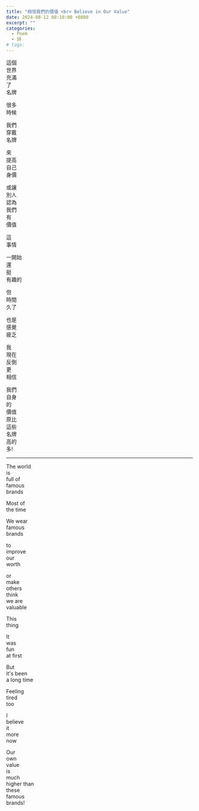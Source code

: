 ```yaml
---
title: "相信我們的價值 <br> Believe in Our Value"
date: 2024-08-12 00:10:00 +0800
excerpt: ""
categories:
  - Poem
  - 詩
# tags:
---
```


這個  
世界  
充滿  
了  
名牌

很多  
時候

我們  
穿戴  
名牌

來  
提高  
自己  
身價

或讓  
別人  
認為  
我們  
有  
價值

這  
事情 

一開始  
還  
挺  
有趣的

但  
時間  
久了

也是  
感覺  
疲乏

我  
現在  
反倒  
更  
相信

我們  
自身  
的  
價值  
原比  
這些  
名牌  
高的  
多!

---

The world  
is  
full of  
famous  
brands

Most of  
the time

We wear  
famous  
brands

to  
improve  
our  
worth

or  
make  
others  
think  
we are  
valuable

This  
thing

It  
was  
fun  
at first

But  
it's been  
a long time

Feeling  
tired  
too

I  
believe  
it  
more  
now

Our  
own  
value  
is  
much  
higher than  
these  
famous  
brands!
